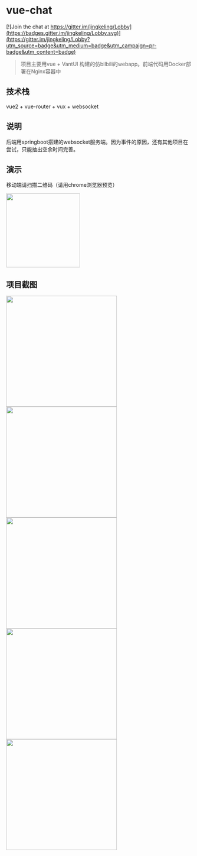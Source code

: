 # vue-chat

[![Join the chat at https://gitter.im/jingkeling/Lobby](https://badges.gitter.im/jingkeling/Lobby.svg)](https://gitter.im/jingkeling/Lobby?utm_source=badge&utm_medium=badge&utm_campaign=pr-badge&utm_content=badge)

> 项目主要用vue + VantUI 构建的仿bilbili的webapp。前端代码用Docker部署在Nginx容器中



## 技术栈

vue2 + vue-router + vux + websocket



## 说明

后端用springboot搭建的websocket服务端。因为事件的原因，还有其他项目在尝试，只能抽出空余时间完善。



## 演示

移动端请扫描二维码（请用chrome浏览器预览）

<img src="https://pic-1253206304.cos.ap-shanghai.myqcloud.com/bilbiliindex.png" width="200px">

## 项目截图



<img src="https://github-1253206304.cos.ap-shanghai.myqcloud.com/chathub1.png" width="300px">


<img src="https://github-1253206304.cos.ap-shanghai.myqcloud.com/chathub2.png" width="300px">



<img src="https://github-1253206304.cos.ap-shanghai.myqcloud.com/chathub3.png" width="300px">

<img src="https://github-1253206304.cos.ap-shanghai.myqcloud.com/chathub4.png" width="300px">

<img src="https://github-1253206304.cos.ap-shanghai.myqcloud.com/chathub5.png" width="300px">



